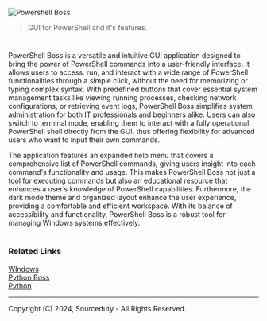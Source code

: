 ![Powershell Boss](https://github.com/user-attachments/assets/414a1330-b1c5-4e42-a401-42a18def96ff)

> GUI for PowerShell and it's features.
#

PowerShell Boss is a versatile and intuitive GUI application designed to bring the power of PowerShell commands into a user-friendly interface. It allows users to access, run, and interact with a wide range of PowerShell functionalities through a simple click, without the need for memorizing or typing complex syntax. With predefined buttons that cover essential system management tasks like viewing running processes, checking network configurations, or retrieving event logs, PowerShell Boss simplifies system administration for both IT professionals and beginners alike. Users can also switch to terminal mode, enabling them to interact with a fully operational PowerShell shell directly from the GUI, thus offering flexibility for advanced users who want to input their own commands.

The application features an expanded help menu that covers a comprehensive list of PowerShell commands, giving users insight into each command's functionality and usage. This makes PowerShell Boss not just a tool for executing commands but also an educational resource that enhances a user’s knowledge of PowerShell capabilities. Furthermore, the dark mode theme and organized layout enhance the user experience, providing a comfortable and efficient workspace. With its balance of accessibility and functionality, PowerShell Boss is a robust tool for managing Windows systems effectively.

#
### Related Links

[WIndows](https://github.com/sourceduty/Windows)
<br>
[Python Boss](https://github.com/sourceduty/Python_Boss)
<br>
[Python](https://github.com/sourceduty/Python)

***
Copyright (C) 2024, Sourceduty - All Rights Reserved.
